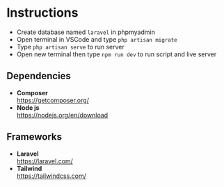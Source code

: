 # Instructions
- Create database named `laravel` in phpmyadmin
- Open terminal in VSCode and type `php artisan migrate`
- Type `php artisan serve` to run server
- Open new terminal then type `npm run dev` to run script and live server

## Dependencies
- __Composer__ <br />https://getcomposer.org/ <br />
- __Node js__  <br />https://nodejs.org/en/download<br />

## Frameworks
- __Laravel__ <br />https://laravel.com/<br />
- __Tailwind__ <br />https://tailwindcss.com/<br />

  

